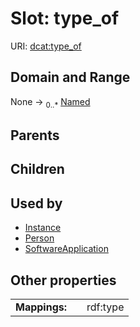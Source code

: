 
# Slot: type_of



URI: [dcat:type_of](http://www.w3.org/ns/dcat#type_of)


## Domain and Range

None &#8594;  <sub>0..\*</sub> [Named](Named.md)

## Parents


## Children


## Used by

 * [Instance](Instance.md)
 * [Person](Person.md)
 * [SoftwareApplication](SoftwareApplication.md)

## Other properties

|  |  |  |
| --- | --- | --- |
| **Mappings:** | | rdf:type |